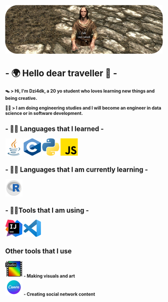 <img src="banner.png">   

# - 🌍 Hello dear traveller 🌌 -

**🪤 > Hi, I'm Dzi4dk, a 20 yo student who loves learning new things and being creative.**

**👨‍🎓 > I am doing engineering studies and I will become an engineer in data science or in software development.**

## - 👨‍🍳 Languages that I learned - 

<img src="pictures/java.png" width="55" height="55">   
<img src="pictures/C_Logo.png" width="55" height="55">   
<img src="pictures/python.png" width="55" height="55">   
<img src="pictures/js.png" width="55" height="55">   

## - 🕵️‍♂️ Languages that I am currently learning -

<img src="pictures/rlogo.png" width="55" height="55"> 

## - 👨‍🔧Tools that I am using -

<img src="pictures/intelliji_logo.png" width="55" height="55">   
<img src="pictures/vscode_logo.png" width="55" height="55"> 

## Other tools that I use

<img src="pictures/pf_logo.png" width="55" height="55">     **- Making visuals and art**   
<img src="pictures/canva.png" width="55" height="55">     **- Creating social network content**


